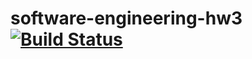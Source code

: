 # software-engineering-hw3 [![Build Status](https://travis-ci.org/FalconLee1011/software-engineering-hw3.svg?branch=master)](https://travis-ci.org/FalconLee1011/software-engineering-hw3)

